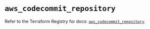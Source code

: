# `aws_codecommit_repository`

Refer to the Terraform Registry for docs: [`aws_codecommit_repository`](https://registry.terraform.io/providers/hashicorp/aws/6.8.0/docs/resources/codecommit_repository).
